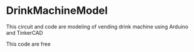 # DrinkMachineModel

This circuit and code are modeling of vending drink machine using Arduino and TinkerCAD

This code are free
